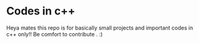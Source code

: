 # Codes in c++ 
Heya mates this repo is for basically small projects and important codes in c++ only!!
Be comfort  to contribute . :)
